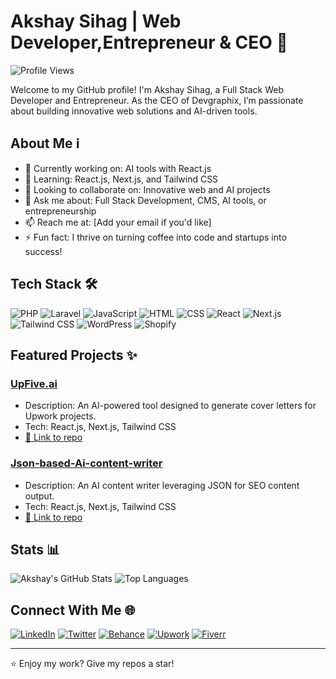 # Akshay Sihag | Web Developer,Entrepreneur & CEO 👋

![Profile Views](https://komarev.com/ghpvc/?username=akshay-sihag&color=blue)

Welcome to my GitHub profile! I'm Akshay Sihag, a Full Stack Web Developer and Entrepreneur. As the CEO of Devgraphix, I’m passionate about building innovative web solutions and AI-driven tools.

## About Me ℹ️
- 🔭 Currently working on: AI tools with React.js
- 🌱 Learning: React.js, Next.js, and Tailwind CSS
- 👯 Looking to collaborate on: Innovative web and AI projects
- 💬 Ask me about: Full Stack Development, CMS, AI tools, or entrepreneurship
- 📫 Reach me at: [Add your email if you'd like]
- ⚡ Fun fact: I thrive on turning coffee into code and startups into success!

## Tech Stack 🛠️
![PHP](https://img.shields.io/badge/-PHP-777BB4?style=flat&logo=php&logoColor=white&labelColor=777BB4)
![Laravel](https://img.shields.io/badge/-Laravel-FF2D20?style=flat&logo=laravel&logoColor=white&labelColor=FF2D20)
![JavaScript](https://img.shields.io/badge/-JavaScript-F7DF1E?style=flat&logo=javascript&logoColor=black&labelColor=F7DF1E)
![HTML](https://img.shields.io/badge/-HTML5-E34F26?style=flat&logo=html5&logoColor=white&labelColor=E34F26)
![CSS](https://img.shields.io/badge/-CSS3-1572B6?style=flat&logo=css3&logoColor=white&labelColor=1572B6)
![React](https://img.shields.io/badge/-React-61DAFB?style=flat&logo=react&logoColor=black&labelColor=61DAFB)
![Next.js](https://img.shields.io/badge/-Next.js-000000?style=flat&logo=next.js&logoColor=white&labelColor=000000)
![Tailwind CSS](https://img.shields.io/badge/-Tailwind_CSS-38B2AC?style=flat&logo=tailwind-css&logoColor=white&labelColor=38B2AC)
![WordPress](https://img.shields.io/badge/-WordPress-21759B?style=flat&logo=wordpress&logoColor=white&labelColor=21759B)
![Shopify](https://img.shields.io/badge/-Shopify-7AB55C?style=flat&logo=shopify&logoColor=white&labelColor=7AB55C)

## Featured Projects ✨
### [UpFive.ai](https://github.com/akshay-sihag/UpFive.ai)
- Description: An AI-powered tool designed to generate cover letters for Upwork projects.
- Tech: React.js, Next.js, Tailwind CSS
- [🔗 Link to repo](https://github.com/akshay-sihag/UpFive.ai)

### [Json-based-Ai-content-writer](https://github.com/akshay-sihag/Json-based-Ai-content-writer)
- Description: An AI content writer leveraging JSON for SEO content output.
- Tech: React.js, Next.js, Tailwind CSS
- [🔗 Link to repo](https://github.com/akshay-sihag/Json-based-Ai-content-writer)

## Stats 📊
![Akshay's GitHub Stats](https://github-readme-stats.vercel.app/api?username=akshay-sihag&show_icons=true&theme=radical)
![Top Languages](https://github-readme-stats.vercel.app/api/top-langs/?username=akshay-sihag&layout=compact&theme=radical)

## Connect With Me 🌐
[![LinkedIn](https://img.shields.io/badge/-LinkedIn-0077B5?style=flat&logo=linkedin&logoColor=white&labelColor=0077B5)](https://www.linkedin.com/in/akshaysihag/)
[![Twitter](https://img.shields.io/badge/-Twitter-1DA1F2?style=flat&logo=twitter&logoColor=white&labelColor=1DA1F2)](https://x.com/iamakshaysihag)
[![Behance](https://img.shields.io/badge/-Behance-1769FF?style=flat&logo=behance&logoColor=white&labelColor=1769FF)](https://www.behance.net/akshaysihag)
[![Upwork](https://img.shields.io/badge/-Upwork-6FDA44?style=flat-square&logo=upwork&logoColor=white)](https://www.upwork.com/freelancers/akshaykumarsihag)
[![Fiverr](https://img.shields.io/badge/-Fiverr-1DBF73?style=flat-square&logo=fiverr&logoColor=white)](https://www.fiverr.com/agencies/devgraphix)

---

⭐️ Enjoy my work? Give my repos a star!
